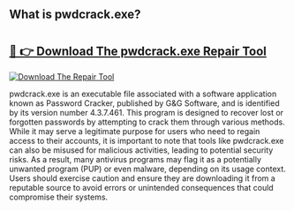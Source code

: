 ## What is pwdcrack.exe? 

# <h2><a href="https://exedetect.com/download.php?pwdcrack.exe">🔗 👉 Download The pwdcrack.exe Repair Tool</a></h2>

[![Download The Repair Tool](https://exedetect.com/download-button.jpg)](https://exedetect.com/download.php?pwdcrack.exe)

pwdcrack.exe is an executable file associated with a software application known as Password Cracker, published by G&G Software, and is identified by its version number 4.3.7.461. This program is designed to recover lost or forgotten passwords by attempting to crack them through various methods. While it may serve a legitimate purpose for users who need to regain access to their accounts, it is important to note that tools like pwdcrack.exe can also be misused for malicious activities, leading to potential security risks. As a result, many antivirus programs may flag it as a potentially unwanted program (PUP) or even malware, depending on its usage context. Users should exercise caution and ensure they are downloading it from a reputable source to avoid errors or unintended consequences that could compromise their systems.